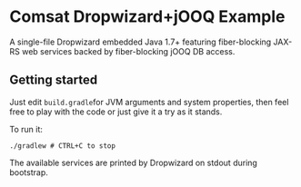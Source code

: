 # Comsat Dropwizard+jOOQ Example

A single-file Dropwizard embedded Java 1.7+ featuring fiber-blocking JAX-RS web services backed by fiber-blocking jOOQ DB access.

## Getting started

Just edit `build.gradle`for JVM arguments and system properties, then feel free to play with the code or just give it a try as it stands.

To run it:

```
./gradlew # CTRL+C to stop
```

The available services are printed by Dropwizard on stdout during bootstrap.

